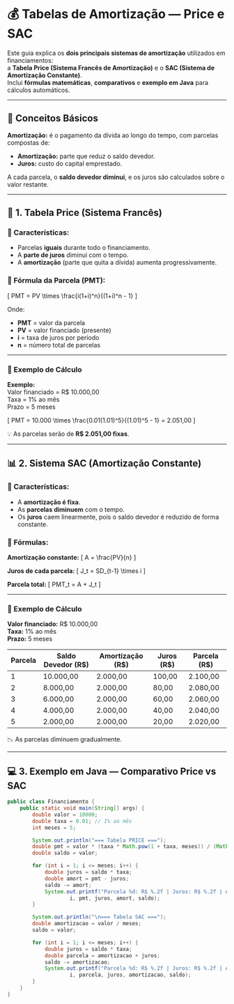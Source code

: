# 💰 Tabelas de Amortização — Price e SAC

Este guia explica os **dois principais sistemas de amortização** utilizados em financiamentos:  
a **Tabela Price (Sistema Francês de Amortização)** e o **SAC (Sistema de Amortização Constante)**.  
Inclui **fórmulas matemáticas**, **comparativos** e **exemplo em Java** para cálculos automáticos.

---

## 📘 Conceitos Básicos

**Amortização:** é o pagamento da dívida ao longo do tempo, com parcelas compostas de:
- **Amortização:** parte que reduz o saldo devedor.
- **Juros:** custo do capital emprestado.

A cada parcela, o **saldo devedor diminui**, e os juros são calculados sobre o valor restante.

---

## 🧮 1. Tabela Price (Sistema Francês)

### 🧩 Características:
- Parcelas **iguais** durante todo o financiamento.
- A **parte de juros** diminui com o tempo.
- A **amortização** (parte que quita a dívida) aumenta progressivamente.

### 📐 Fórmula da Parcela (PMT):
\[
PMT = PV \times \frac{i(1+i)^n}{(1+i)^n - 1}
\]

Onde:
- **PMT** = valor da parcela  
- **PV** = valor financiado (presente)  
- **i** = taxa de juros por período  
- **n** = número total de parcelas  

---

### 🧾 Exemplo de Cálculo

**Exemplo:**  
Valor financiado = R$ 10.000,00  
Taxa = 1% ao mês  
Prazo = 5 meses  

\[
PMT = 10.000 \times \frac{0.01(1.01)^5}{(1.01)^5 - 1} = 2.051,00
\]

💡 As parcelas serão de **R$ 2.051,00 fixas**.

---

## 📊 2. Sistema SAC (Amortização Constante)

### 🧩 Características:
- A **amortização é fixa**.
- As **parcelas diminuem** com o tempo.
- Os **juros** caem linearmente, pois o saldo devedor é reduzido de forma constante.

### 📐 Fórmulas:

**Amortização constante:**
\[
A = \frac{PV}{n}
\]

**Juros de cada parcela:**
\[
J_t = SD_{t-1} \times i
\]

**Parcela total:**
\[
PMT_t = A + J_t
\]

---

### 🧾 Exemplo de Cálculo

**Valor financiado:** R$ 10.000,00  
**Taxa:** 1% ao mês  
**Prazo:** 5 meses  

| Parcela | Saldo Devedor (R$) | Amortização (R$) | Juros (R$) | Parcela (R$) |
|----------|--------------------|------------------|-------------|---------------|
| 1 | 10.000,00 | 2.000,00 | 100,00 | 2.100,00 |
| 2 | 8.000,00 | 2.000,00 | 80,00 | 2.080,00 |
| 3 | 6.000,00 | 2.000,00 | 60,00 | 2.060,00 |
| 4 | 4.000,00 | 2.000,00 | 40,00 | 2.040,00 |
| 5 | 2.000,00 | 2.000,00 | 20,00 | 2.020,00 |

📉 As parcelas diminuem gradualmente.

---

## 💻 3. Exemplo em Java — Comparativo Price vs SAC

```java
public class Financiamento {
    public static void main(String[] args) {
        double valor = 10000;
        double taxa = 0.01; // 1% ao mês
        int meses = 5;

        System.out.println("=== Tabela PRICE ===");
        double pmt = valor * (taxa * Math.pow(1 + taxa, meses)) / (Math.pow(1 + taxa, meses) - 1);
        double saldo = valor;

        for (int i = 1; i <= meses; i++) {
            double juros = saldo * taxa;
            double amort = pmt - juros;
            saldo -= amort;
            System.out.printf("Parcela %d: R$ %.2f | Juros: R$ %.2f | Amort: R$ %.2f | Saldo: R$ %.2f%n",
                    i, pmt, juros, amort, saldo);
        }

        System.out.println("\n=== Tabela SAC ===");
        double amortizacao = valor / meses;
        saldo = valor;

        for (int i = 1; i <= meses; i++) {
            double juros = saldo * taxa;
            double parcela = amortizacao + juros;
            saldo -= amortizacao;
            System.out.printf("Parcela %d: R$ %.2f | Juros: R$ %.2f | Amort: R$ %.2f | Saldo: R$ %.2f%n",
                    i, parcela, juros, amortizacao, saldo);
        }
    }
}
```
